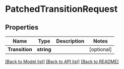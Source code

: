 # PatchedTransitionRequest

## Properties

Name | Type | Description | Notes
------------ | ------------- | ------------- | -------------
**Transition** | **string** |  | [optional] 

[[Back to Model list]](../README.md#documentation-for-models) [[Back to API list]](../README.md#documentation-for-api-endpoints) [[Back to README]](../README.md)


